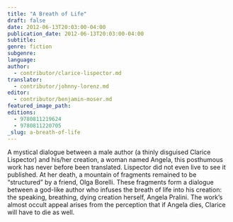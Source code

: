```yaml
---
title: "A Breath of Life"
draft: false
date: 2012-06-13T20:03:00-04:00
publication_date: 2012-06-13T20:03:00-04:00
subtitle:
genre: fiction
subgenre:
language:
author:
  - contributor/clarice-lispector.md
translator:
  - contributor/johnny-lorenz.md
editor:
  - contributor/benjamin-moser.md
featured_image_path:
editions:
  - 9780811219624
  - 9780811220705
_slug: a-breath-of-life
---
```


A mystical dialogue between a male author (a thinly disguised Clarice Lispector) and his/her creation, a woman named Angela, this posthumous work has never before been translated. Lispector did not even live to see it published. At her death, a mountain of fragments remained to be “structured” by a friend, Olga Borelli. These fragments form a dialogue between a god-like author who infuses the breath of life into his creation: the speaking, breathing, dying creation herself, Angela Pralini. The work’s almost occult appeal arises from the perception that if Angela dies, Clarice will have to die as well.

